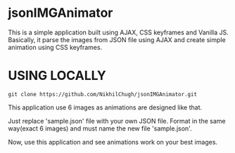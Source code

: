 # jsonIMGAnimator

This is a simple application built using AJAX, CSS keyframes and Vanilla JS.
Basically, it parse the images from JSON file using AJAX and create simple animation using CSS keyframes.

# USING LOCALLY

```
git clone https://github.com/NikhilChugh/jsonIMGAnimator.git
```

This application use 6 images as animations are designed like that.

Just replace 'sample.json' file with your own JSON file. 
Format in the same way(exact 6 images) and must name the new file 'sample.json'.

Now, use this application and see animations work on your best images.
